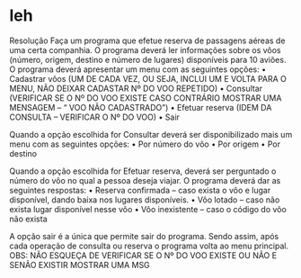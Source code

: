 # leh
Resolução 
Faça um programa que efetue reserva de passagens aéreas de uma certa companhia. O programa deverá ler informações sobre os vôos (número, origem, destino e número de lugares) disponíveis para 10  aviões. O programa deverá apresentar um menu com as seguintes opções:
•	Cadastrar vôos (UM DE CADA VEZ, OU SEJA, INCLUI UM E VOLTA PARA O MENU, NÃO DEIXAR CADASTAR Nº DO VOO REPETIDO)
•	Consultar (VERIFICAR SE O Nº DO VOO EXISTE CASO CONTRÁRIO MOSTRAR UMA MENSAGEM – “ VOO NÃO CADASTRADO”)
•	Efetuar reserva (IDEM DA CONSULTA – VERIFICAR O Nº DO VOO)
•	Sair
 
Quando a opção escolhida for Consultar deverá ser disponibilizado mais um menu com as seguintes opções:
•	Por número do vôo
•	Por origem
•	Por destino

Quando a opção escolhida for Efetuar reserva, deverá ser perguntado o número do vôo no qual a pessoa deseja viajar. O programa deverá dar as seguintes respostas:
•	Reserva confirmada – caso exista o vôo e lugar disponível, dando baixa nos lugares disponíveis.
•	Vôo lotado – caso não exista lugar disponível nesse vôo
•	Vôo inexistente – caso o código do vôo não exista

A opção sair é a única que permite sair do programa. Sendo assim, após cada operação de consulta ou reserva o programa volta ao menu principal.
OBS: NÃO ESQUEÇA DE VERIFICAR SE O Nº DO VOO EXISTE OU NÃO E SENÃO EXISTIR MOSTRAR UMA MSG 
